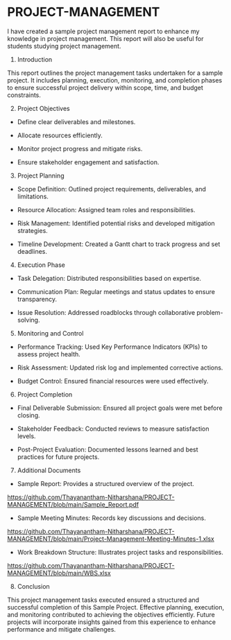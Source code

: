 # PROJECT-MANAGEMENT

I have created a sample project management report to enhance my knowledge in project management. This report will also be useful for students studying project management.

1. Introduction

This report outlines the project management tasks undertaken for a sample project. It includes planning, execution, monitoring, and completion phases to ensure successful project delivery within scope, time, and budget constraints.

2. Project Objectives

- Define clear deliverables and milestones.

- Allocate resources efficiently.

- Monitor project progress and mitigate risks.

- Ensure stakeholder engagement and satisfaction.

3. Project Planning

- Scope Definition: Outlined project requirements, deliverables, and limitations.

- Resource Allocation: Assigned team roles and responsibilities.

- Risk Management: Identified potential risks and developed mitigation strategies.

- Timeline Development: Created a Gantt chart to track progress and set deadlines.

4. Execution Phase

- Task Delegation: Distributed responsibilities based on expertise.

- Communication Plan: Regular meetings and status updates to ensure transparency.

- Issue Resolution: Addressed roadblocks through collaborative problem-solving.

5. Monitoring and Control

- Performance Tracking: Used Key Performance Indicators (KPIs) to assess project health.

- Risk Assessment: Updated risk log and implemented corrective actions.

- Budget Control: Ensured financial resources were used effectively.

6. Project Completion

- Final Deliverable Submission: Ensured all project goals were met before closing.

- Stakeholder Feedback: Conducted reviews to measure satisfaction levels.

- Post-Project Evaluation: Documented lessons learned and best practices for future projects.

7. Additional Documents

- Sample Report: Provides a structured overview of the project.

https://github.com/Thayanantham-Nitharshana/PROJECT-MANAGEMENT/blob/main/Sample_Report.pdf

- Sample Meeting Minutes: Records key discussions and decisions.

https://github.com/Thayanantham-Nitharshana/PROJECT-MANAGEMENT/blob/main/Project-Management-Meeting-Minutes-1.xlsx

- Work Breakdown Structure: Illustrates project tasks and responsibilities.
  
https://github.com/Thayanantham-Nitharshana/PROJECT-MANAGEMENT/blob/main/WBS.xlsx

8. Conclusion
   
This project management tasks executed ensured a structured and successful completion of this Sample Project. Effective planning, execution, and monitoring contributed to achieving the objectives efficiently. Future projects will incorporate insights gained from this experience to enhance performance and mitigate challenges.
